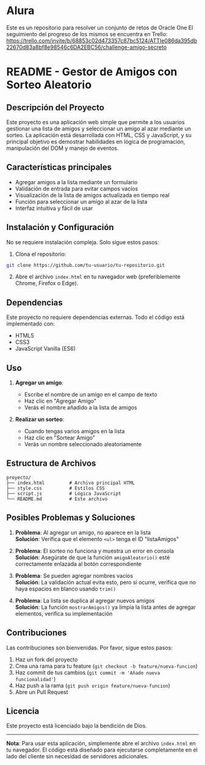 # Alura
Este es un repositorio para resolver un conjunto de retos de Oracle One
El seguimiento del progreso de los mismos se encuentra en
Trello: https://trello.com/invite/b/68853c02d473357c87bc5124/ATTIe086da395db22670d83a8bf8e98546c6DA2EBC56/challenge-amigo-secreto

# README - Gestor de Amigos con Sorteo Aleatorio

## Descripción del Proyecto
Este proyecto es una aplicación web simple que permite a los usuarios gestionar una lista de amigos y seleccionar un amigo al azar mediante un sorteo. La aplicación está desarrollada con HTML, CSS y JavaScript, y su principal objetivo es demostrar habilidades en lógica de programación, manipulación del DOM y manejo de eventos.

## Características principales
- Agregar amigos a la lista mediante un formulario
- Validación de entrada para evitar campos vacíos
- Visualización de la lista de amigos actualizada en tiempo real
- Función para seleccionar un amigo al azar de la lista
- Interfaz intuitiva y fácil de usar

## Instalación y Configuración
No se requiere instalación compleja. Solo sigue estos pasos:

1. Clona el repositorio:
```bash
git clone https://github.com/tu-usuario/tu-repositorio.git
```

2. Abre el archivo `index.html` en tu navegador web (preferiblemente Chrome, Firefox o Edge).

## Dependencias
Este proyecto no requiere dependencias externas. Todo el código está implementado con:
- HTML5
- CSS3
- JavaScript Vanilla (ES6)

## Uso
1. **Agregar un amigo**:
   - Escribe el nombre de un amigo en el campo de texto
   - Haz clic en "Agregar Amigo"
   - Verás el nombre añadido a la lista de amigos

2. **Realizar un sorteo**:
   - Cuando tengas varios amigos en la lista
   - Haz clic en "Sortear Amigo"
   - Verás un nombre seleccionado aleatoriamente

## Estructura de Archivos
```
proyecto/
├── index.html         # Archivo principal HTML
├── style.css          # Estilos CSS
├── script.js          # Lógica JavaScript
└── README.md          # Este archivo
```


## Posibles Problemas y Soluciones
1. **Problema**: Al agregar un amigo, no aparece en la lista  
   **Solución**: Verifica que el elemento `<ul>` tenga el ID "listaAmigos"

2. **Problema**: El sorteo no funciona y muestra un error en consola  
   **Solución**: Asegúrate de que la función `amigoAleatorio()` esté correctamente enlazada al botón correspondiente

3. **Problema**: Se pueden agregar nombres vacíos  
   **Solución**: La validación actual evita esto, pero si ocurre, verifica que no haya espacios en blanco usando `trim()`

4. **Problema**: La lista se duplica al agregar nuevos amigos  
   **Solución**: La función `mostrarAmigos()` ya limpia la lista antes de agregar elementos, verifica su implementación

## Contribuciones
Las contribuciones son bienvenidas. Por favor, sigue estos pasos:
1. Haz un fork del proyecto
2. Crea una rama para tu feature (`git checkout -b feature/nueva-funcion`)
3. Haz commit de tus cambios (`git commit -m 'Añade nueva funcionalidad'`)
4. Haz push a la rama (`git push origin feature/nueva-funcion`)
5. Abre un Pull Request

## Licencia
Este proyecto está licenciado bajo la bendición de Dios.

---

**Nota**: Para usar esta aplicación, simplemente abre el archivo `index.html` en tu navegador. El código está diseñado para ejecutarse completamente en el lado del cliente sin necesidad de servidores adicionales.

